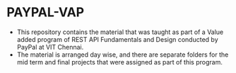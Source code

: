 # PAYPAL-VAP
+ This repository contains the material that was taught as part of a Value added program of REST API Fundamentals and Design conducted by PayPal at VIT Chennai.
+ The material is arranged day wise, and there are separate folders for the mid term and final projects that were assigned as part of this program.


